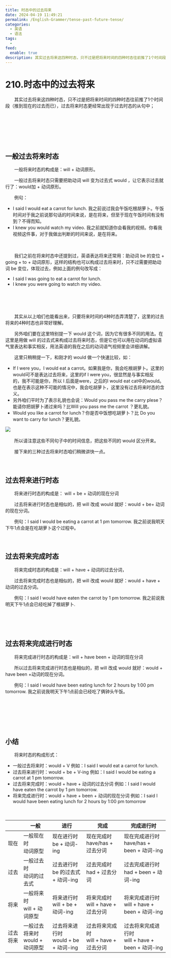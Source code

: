 ```yaml
---
title: 时态中的过去将来
date: 2024-04-19 11:49:21
permalink: /English-Grammer/tense-past-future-tense/
categories:
  - 英语
  - 语法
tags:
  - 
feed:
  enable: true
description: 其实过去将来这四种时态，只不过是把将来时间的四种时态往前推了1个时间段（推到现在的过去而已），过去将来时态更经常出现于过去时态的从句中；
---
```

# 210.时态中的过去将来

　　其实过去将来这四种时态，只不过是把将来时间的四种时态往前推了1个时间段（推到现在的过去而已），过去将来时态更经常出现于过去时态的从句中；
<!-- more -->

　　‍

　　‍

　　‍

## 一般过去将来时态

　　一般将来时态的构成是：will + 动词原形。

　　一般过去将来时态只需要把助动词 will 变为过去式 would ，让它表示过去就行了：would加 + 动词原形。‍‍

　　例句：

* I said I would eat a carrot for lunch.  我之前说过我会午饭吃根胡萝卜。午饭时间对于我之前说那句话的时间来说，是在将来，但至于现在午饭时间有没有到？不得而知。‍‍
* I knew you would watch my video.   我之前就知道你会看我的视频。你看我视频这件事，‍‍对于我做出判断的时间来说，是在将来。

　　‍

　　我们之前在将来时态中还提到过，‍‍英语表达将来还常用：助动词 be 的变位 + going + to + 动词原形，‍‍这样的结构也可以构成过去将来时，只不过需要把助动词 be 变位，体现过去，例如上面的例句改写成：

* I said I was going to eat a carrot for lunch.
* I knew you were going to watch my video.

　　‍

　　‍

　　其实从以上咱们也能看出来，‍‍只要将来时间的4种时态弄清楚了，这里的过去将来的4种时态也非常好理解。‍‍

　　另外咱们要在这里特别提一下 would 这个词，‍‍因为它有很多不同的用法。在这里是用做 will 的过去式来构成过去将来时态，但是它也可以用在动词的虚拟语气里‍‍表达和事实相反，‍‍用法英语的我在之后的动词语气视频里会详细讲解。

　　这里只稍稍提一下，和刚才的 would 做一个快速比较，如：

* If I were you，I would eat a carrot。如果我是你，我会吃根胡萝卜。‍‍这里的would可不是表达过去将来，这里的if I were you，很显然是与事实相反的，‍‍我不可能是你，所以 I 后面是were，之后的I would eat cat中的would。也是在表示这种不可能的情况中，我会吃胡萝卜，这里没有过去将来时态的含义。‍‍
* 另外咱们平时为了表示礼貌也会说：Would you pass me the carry plese？能请你把胡萝卜递过来吗？‍‍比Will you pass me the carrot ？更礼貌。
* Would you like a carrot for lunch？你是否中饭想吃胡萝卜？‍‍比 Do you want to carry for lunch？更礼貌。

​![](https://image.peterjxl.com/blog/image-20231221114306-v9rc0wt.png)​

　　所以请注意这些不同句子中的时间信息，‍‍把这些不同的 would 区分开来。

　　接下来的三种过去将来时态咱们稍微讲快一点。

　　‍

## 过去将来进行时态

　　将来进行时态的构成是‍‍： will + be + 动词的现在分词

　　过去将来进行时态也是相似的，把 will 改成 would 就好：would + be+ 动词的现在分词。

　　例句：I said I would be eating a carrot at 1 pm tomorrow.  我之前说我明天下午1点会是在吃胡萝卜这个过程中。

　　‍

## 过去将来完成时态

　　将来完成时态的构成是‍‍：will + have + 动词的过去分词，

　　过去将来完成时态也是相似的，把 will 改成 would 就好：would + have + 动词的过去分词。

　　例句：I said I would have eaten the carrot by 1 pm tomorrow.  我之前说我明天下午1点会已经吃掉了根胡萝卜.

　　‍

　　‍

## 过去将来完成进行时态

　　将来完成进行时态的构成是‍‍：will + have been + 动词的现在分词

　　所以过去将来完成进行时态也是相似的，把 will 改成 would 就好：would + have been +动词的现在分词。

　　例句：I said I would have been eating lunch for 2 hours by 1:00 pm tomorrow. 我之前说我明天下午1点前会已经吃了俩钟头午饭。

　　‍

　　‍

　　‍

## 小结

　　将来时态的构成形式：

* 一般过去将来时：would + V                                        例如：I said I would eat a carrot for lunch.
* 过去将来进行时：would + be + V-ing                         例如：I said I would be eating a carrot at 1 pm tomorrow.
* 过去将来完成时：would + have‍‍ + 动词的过去分词       例如：I said I would have eaten the carrot by 1 pm tomorrow.
* 将来完成进行时：would + have + been + 动词的现在分词   例如：I said I would have been eating lunch for 2 hours by 1:00 pm tomorrow

　　‍

|<br />|一般|进行|完成|完成进行时|
| ----------| ----------------------------------| ---------------------------------------| ----------------------------------------------| -----------------------------------------------------|
|现在|一般现在时<br />动词原型|现在进行时<br />be + 动词-ing<br />|现在完成时<br />have/has + 过去分词<br />|现在完成进行时<br />have/has + been + 动词-ing<br />|
|过去|一般过去时<br />动词的过去式|过去进行时<br />be 的过去式 + 动词-ing|过去完成时<br />had + 过去分词|过去完成进行时<br />had + been + 动词-ing|
|将来|一般将来时<br />will + 动词原型|将来进行时<br />will + be + 动词-ing|将来完成时<br />will + have + 过去分词|将来完成进行时<br />will + have + been + 动词-ing<br />|
|过去将来|一般过去将来时<br />would + 动词原型|过去将来进行时<br />would + be + 动词-ing|过去将来完成时<br />will + have‍‍ + 过去分词<br />|过去将来完成进行时<br />will + have + been + 动词-ing<br />|

　　‍
